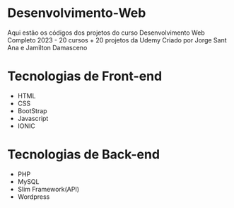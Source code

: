 # Desenvolvimento-Web
Aqui estão os códigos dos projetos do curso Desenvolvimento Web Completo 2023 - 20 cursos + 20 projetos da Udemy Criado por Jorge Sant Ana e Jamilton Damasceno

# Tecnologias de Front-end
 - HTML
 - CSS
 - BootStrap
 - Javascript
 - IONIC

# Tecnologias de Back-end
- PHP
- MySQL
- Slim Framework(API)
- Wordpress
